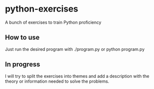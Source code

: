 # python-exercises
A bunch of exercises to train Python proficiency
## How to use
Just run the desired program with ./program.py or python program.py
## In progress
I will try to split the exercises into themes and add a description with the theory or information needed to solve the problems.
